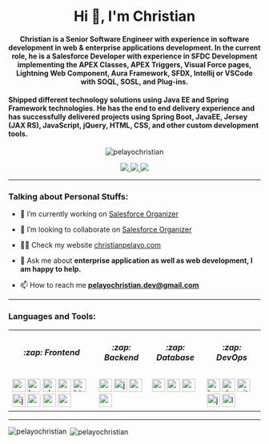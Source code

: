 <h1 align="center">Hi 👋, I'm Christian</h1>

<h4 align="center">Christian is a Senior Software Engineer with experience in software development in web & enterprise applications development. In the current role, he is a Salesforce Developer with experience in SFDC Development implementing the APEX Classes, APEX Triggers, Visual Force pages, Lightning Web Component, Aura Framework, SFDX, Intellij or VSCode with SOQL, SOSL, and Plug-ins.</h4>

<h4>Shipped different technology solutions using Java EE and Spring Framework technologies. He has the end to end delivery experience and has successfully delivered projects using Spring Boot, JavaEE, Jersey (JAX RS), JavaScript, jQuery, HTML, CSS, and other custom development tools.</h4>

<p align="center"> <img src="https://komarev.com/ghpvc/?username=pelayochristian" alt="pelayochristian" /> </p>

<p align="center">
    <a href="https://twitter.com/iamchanpelayo" target="blank">
        <img src="https://img.shields.io/badge/twitter-%231DA1F2.svg?&style=for-the-badge&logo=twitter&logoColor=white" />
    </a>
     <a href="https://linkedin.com/in/christian-pelayo" target="blank">
        <img src="https://img.shields.io/badge/linkedin-%230077B5.svg?&style=for-the-badge&logo=linkedin&logoColor=white" />
    </a>
     <a href="https://instagram.com/_chanpelayo" target="blank">
        <img src="https://img.shields.io/badge/instagram-%23E4405F.svg?&style=for-the-badge&logo=instagram&logoColor=white" />
    </a>
</p>

<hr/>

### Talking about Personal Stuffs:

- 🔭 I’m currently working on [Salesforce Organizer](https://github.com/pelayochristian/salesforce-organizer)

- 👯 I’m looking to collaborate on [Salesforce Organizer](https://github.com/pelayochristian/salesforce-organizer)

- 👨‍💻 Check my website [christianpelayo.com](https://www.christianpelayo.com)

- 💬 Ask me about **enterprise application as well as web development, I am happy to help.**

- 📫 How to reach me **pelayochristian.dev@gmail.com**

<hr/>

### Languages and Tools:
<table>
<tr>
    <td><h5 align="center">:zap: Frontend</h5></td>
    <td><h5 align="center">:zap: Backend</h5></td>
    <td><h5 align="center">:zap: Database</h5></td>
    <td><h5 align="center">:zap: DevOps</h5></td>
</tr>
<tr>
    <td valign="top"> 
        <img src="https://devicons.github.io/devicon/devicon.git/icons/angularjs/angularjs-original.svg" alt="angularjs" width="26" height="26" margin="10px"/> 
        <img src="https://devicons.github.io/devicon/devicon.git/icons/bootstrap/bootstrap-plain.svg" alt="bootstrap" width="26" height="26"/> 
        <img src="https://www.chartjs.org/media/logo-title.svg" alt="chartjs" width="26" height="26"/> 
        <img src="https://devicons.github.io/devicon/devicon.git/icons/css3/css3-original-wordmark.svg" alt="css3" width="26" height="26"/> 
        <img src="https://devicons.github.io/devicon/devicon.git/icons/html5/html5-original-wordmark.svg" alt="html5" width="26" height="26"/>
        <img src="https://devicons.github.io/devicon/devicon.git/icons/javascript/javascript-original.svg" alt="javascript" width="26" height="26"/>
        <img src="https://reactnative.dev/img/header_logo.svg" alt="reactnative" width="26" height="26"/>
        <img src="https://cdn.worldvectorlogo.com/logos/nextjs-3.svg" alt="nextjs" width="26" height="26"/>
        <img src="https://raw.githubusercontent.com/prplx/svg-logos/5585531d45d294869c4eaab4d7cf2e9c167710a9/svg/materialize.svg" alt="materialize" width="26" height="26"/>
    </td>
    <td valign="top"> 
        <img src="https://devicons.github.io/devicon/devicon.git/icons/express/express-original-wordmark.svg" alt="express" width="26" height="26"/> 
        <img src="https://devicons.github.io/devicon/devicon.git/icons/java/java-original-wordmark.svg" alt="java" width="26" height="26"/> 
        <img src="https://devicons.github.io/devicon/devicon.git/icons/nodejs/nodejs-original-wordmark.svg" alt="nodejs" width="26" height="26"/> 
        <img src="https://www.vectorlogo.zone/logos/springio/springio-icon.svg" alt="spring" width="26" height="26"/>
    </td>
     <td valign="top">
        <img src="https://devicons.github.io/devicon/devicon.git/icons/postgresql/postgresql-original-wordmark.svg" alt="postgresql" width="26" height="26"/> 
        <img src="https://devicons.github.io/devicon/devicon.git/icons/mysql/mysql-original-wordmark.svg" alt="mysql" width="26" height="26"/> 
        <img src="https://devicons.github.io/devicon/devicon.git/icons/redis/redis-original-wordmark.svg" alt="redis" width="26" height="26"/>
    </td>
    <td valign="top">
        <img src="https://www.vectorlogo.zone/logos/gnu_bash/gnu_bash-icon.svg" alt="bash" width="26" height="26"/> 
        <img src="https://devicons.github.io/devicon/devicon.git/icons/docker/docker-original-wordmark.svg" alt="docker" width="26" height="26"/> 
        <img src="https://www.vectorlogo.zone/logos/git-scm/git-scm-icon.svg" alt="git" width="26" height="26"/> 
        <img src="https://www.vectorlogo.zone/logos/jenkins/jenkins-icon.svg" alt="jenkins" width="26" height="26"/>
        <img src="https://devicons.github.io/devicon/devicon.git/icons/linux/linux-original.svg" alt="linux" width="26" height="26"/> 
    </td>
</tr>
</table>

<hr/>
<p><img align="left" src="https://github-readme-stats.vercel.app/api/top-langs/?username=pelayochristian&hide=html&theme=dracula" alt="pelayochristian" /></p>
<p>&nbsp;<img align="center" src="https://github-readme-stats.vercel.app/api?username=pelayochristian&show_icons=true&theme=dracula" alt="pelayochristian" /></p>

[website]:https://www.christianpelayo.com

